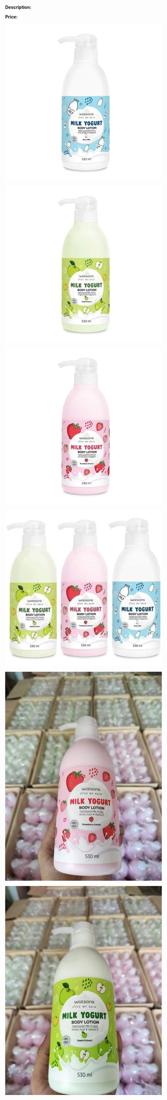 **Description:**

**Price:**

![858.jpg](../images/858.jpg)

![859.jpg](../images/859.jpg)

![860.jpg](../images/860.jpg)

![861.jpg](../images/861.jpg)

![862.jpg](../images/862.jpg)

![863.jpg](../images/863.jpg)